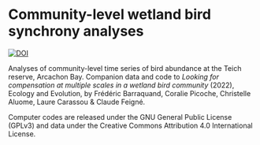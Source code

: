 # Community-level wetland bird synchrony analyses

[![DOI](https://zenodo.org/badge/126302824.svg)](https://zenodo.org/badge/latestdoi/126302824)


Analyses of community-level time series of bird abundance at the Teich reserve, Arcachon Bay. Companion data and code to *Looking for compensation at multiple scales in a wetland
bird community* (2022), Ecology and Evolution, by Frédéric Barraquand, Coralie Picoche, Christelle Aluome, Laure Carassou & Claude Feigné. 

Computer codes are released under the GNU General Public License (GPLv3) and data under the Creative Commons Attribution 4.0 International License. 
